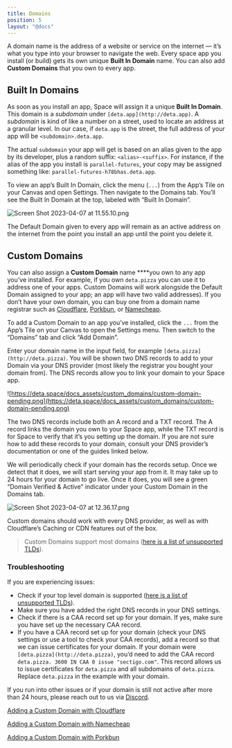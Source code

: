 ```yaml
---
title: Domains
position: 5
layout: "@docs"
---
```


A domain name is the address of a website or service on the internet — it’s what you type into your browser to navigate the web. Every space app you install (or build) gets its own unique **Built In Domain** name. You can also add **Custom Domains** that you own to every app.

## Built In Domains

As soon as you install an app, Space will assign it a unique **Built In Domain**. This domain is a *subdomain* under `[deta.app](http://deta.app)`. A *subdomain* is kind of like a number on a street, used to locate an address at a granular level. In our case, if `deta.app` is the street, the full address of your app will be `<subdomain>.deta.app`. 

The actual `subdomain` your app will get is based on an alias given to the app by its developer, plus a random suffix: `<alias>-<suffix>`. For instance, if the alias of the app you install is `parallel-futures`, your copy may be assigned something like: `parallel-futures-h78bhas.deta.app`. 

To view an app’s Built In Domain, click the menu (`...`) from the App’s Tile on your Canvas and open Settings. Then navigate to the Domains tab. You’ll see the Built In Domain at the top, labeled with “Built In Domain”.

![Screen Shot 2023-04-07 at 11.55.10.png](Domains%20d9deecfadb5648d19b30ff118c0dc8cf/Screen_Shot_2023-04-07_at_11.55.10.png)

The Default Domain given to every app will remain as an active address on the internet from the point you install an app until the point you delete it. 

## Custom Domains

You can also assign a **Custom Domain** name ****you own to any app you’ve installed. For example, if you own `deta.pizza` you can use it to address one of your apps. Custom Domains will work alongside the Default Domain assigned to your app; an app will have two valid addresses). If you don’t have your own domain, you can buy one from a domain name registrar such as [Cloudflare](https://www.cloudflare.com/products/registrar/), [Porkbun](https://porkbun.com/), or [Namecheap](https://www.namecheap.com/).

To add a Custom Domain to an app you’ve installed, click the `...` from the App’s Tile on your Canvas to open the Settings menu. Then switch to the “Domains” tab and click “Add Domain”.

Enter your domain name in the input field, for example `[deta.pizza](http://deta.pizza)`. You will be shown two DNS records to add to your Domain via your DNS provider (most likely the registrar you bought your domain from). The DNS records allow you to link your domain to your Space app.

![https://deta.space/docs_assets/custom_domains/custom-domain-pending.png](https://deta.space/docs_assets/custom_domains/custom-domain-pending.png)

The two DNS records include both an A record and a TXT record.  The A record links the domain you own to your Space app, while the TXT record is for Space to verify that it’s you setting up the domain. If you are not sure how to add these records to your domain, consult your DNS provider’s documentation or one of the guides linked below.

We will periodically check if your domain has the records setup. Once we detect that it does, we will start serving your app from it.  It may take up to 24 hours for your domain to go live. Once it does, you will see a green “Domain Verified & Active” indicator under your Custom Domain in the Domains tab.

![Screen Shot 2023-04-07 at 12.36.17.png](Domains%20d9deecfadb5648d19b30ff118c0dc8cf/Screen_Shot_2023-04-07_at_12.36.17.png)

Custom domains should work with every DNS provider, as well as with Cloudflare’s Caching or CDN features out of the box.

> Custom Domains support most domains ([here is a list of unsupported TLDs](https://help.zerossl.com/hc/en-us/articles/360060119833-Restricted-Countries)).

### **Troubleshooting**

If you are experiencing issues:

- Check if your top level domain is supported ([here is a list of unsupported TLDs](https://help.zerossl.com/hc/en-us/articles/360060119833-Restricted-Countries)).
- Make sure you have added the right DNS records in your DNS settings.
- Check if there is a CAA record set up for your domain. If yes, make sure you have set up the necessary CAA record.
- If you have a CAA record set up for your domain (check your DNS settings or use a tool to check your CAA records), add a record so that we can issue certificates for your domain. If your domain were `[deta.pizza](http://deta.pizza)`, you’d need to add the CAA record `deta.pizza. 3600 IN CAA 0 issue "sectigo.com"`. This record allows us to issue certificates for `deta.pizza` and all subdomains of `deta.pizza`. Replace `deta.pizza` in the example with your domain.

If you run into other issues or if your domain is still not active after more than 24 hours, please reach out to us via [Discord](https://go.deta.dev/discord).

[Adding a Custom Domain with Cloudflare](https://www.notion.so/Adding-a-Custom-Domain-with-Cloudflare-d395a4081c8648b095848ea76acdd112)

[Adding a Custom Domain with Namecheap](https://www.notion.so/Adding-a-Custom-Domain-with-Namecheap-e4419f2e524e49e5bfa1aa00214030b8)

[Adding a Custom Domain with Porkbun](https://www.notion.so/Adding-a-Custom-Domain-with-Porkbun-fb47243151df44db9ebda728f4c1b05d)